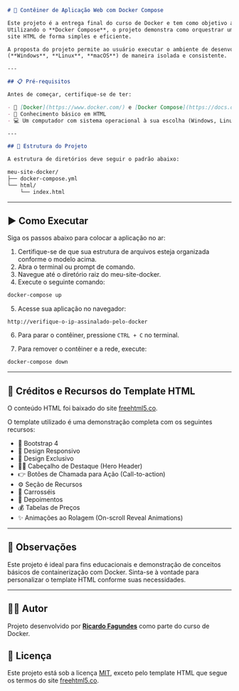 ```markdown
# 🚀 Contêiner de Aplicação Web com Docker Compose

Este projeto é a entrega final do curso de Docker e tem como objetivo a **containerização de uma aplicação web estática**.
Utilizando o **Docker Compose**, o projeto demonstra como orquestrar um servidor web Apache (httpd) para hospedar um
site HTML de forma simples e eficiente.

A proposta do projeto permite ao usuário executar o ambiente de desenvolvimento em qualquer sistema operacional
(**Windows**, **Linux**, **macOS**) de maneira isolada e consistente.

---

## 📋 Pré-requisitos

Antes de começar, certifique-se de ter:

- 🐳 [Docker](https://www.docker.com/) e [Docker Compose](https://docs.docker.com/compose/) instalados
- 🧠 Conhecimento básico em HTML
- 💻 Um computador com sistema operacional à sua escolha (Windows, Linux, macOS)

---

## 📁 Estrutura do Projeto

A estrutura de diretórios deve seguir o padrão abaixo:

meu-site-docker/
├── docker-compose.yml
└── html/
    └── index.html
```

---

## ▶️ Como Executar

Siga os passos abaixo para colocar a aplicação no ar:

1. Certifique-se de que sua estrutura de arquivos esteja organizada conforme o modelo acima.
2. Abra o terminal ou prompt de comando.
3. Navegue até o diretório raiz do meu-site-docker.
4. Execute o seguinte comando:

```bash
docker-compose up
```

5. Acesse sua aplicação no navegador:

```
http://verifique-o-ip-assinalado-pelo-docker
```

6. Para parar o contêiner, pressione `CTRL + C` no terminal.

7. Para remover o contêiner e a rede, execute:

```bash
docker-compose down
```

---

## 🎨 Créditos e Recursos do Template HTML

O conteúdo HTML foi baixado do site [freehtml5.co](https://freehtml5.co).

O template utilizado é uma demonstração completa com os seguintes recursos:

- 🧩 Bootstrap 4  
- 📱 Design Responsivo  
- 🎨 Design Exclusivo  
- 🦸‍♂️ Cabeçalho de Destaque (Hero Header)  
- 👉 Botões de Chamada para Ação (Call-to-action)  
- ⚙️ Seção de Recursos  
- 🎠 Carrosséis  
- 💬 Depoimentos  
- 💰 Tabelas de Preços  
- ✨ Animações ao Rolagem (On-scroll Reveal Animations)

---

## 📌 Observações

Este projeto é ideal para fins educacionais e demonstração de conceitos básicos de containerização com Docker. Sinta-se à vontade para personalizar o template HTML conforme suas necessidades.

---

## 🧑‍💻 Autor

Projeto desenvolvido por [**Ricardo Fagundes**](https://www.linkedin.com/in/ricardofagundes) como parte do curso de Docker.

## 📄 Licença

Este projeto está sob a licença [MIT](LICENSE), exceto pelo template HTML que segue os termos do site [freehtml5.co](https://freehtml5.co).
